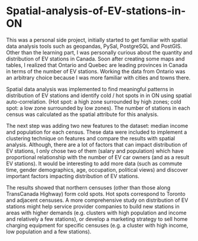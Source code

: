 # Spatial-analysis-of-EV-stations-in-ON
This was a personal side project, initially started to get familiar with spatial data analysis tools such as geopandas, PySal, PostgreSQL and PostGIS. Other than the learning part, I was personally curious about the quantity and distribution of EV stations in Canada. Soon after creating some maps and tables, I realized that Ontario and Quebec are leading provinces in Canada in terms of the number of EV stations. Working the data from Ontario was an arbitrary choice because I was more familiar with cities and towns there. 

Spatial data analysis was implemented to find meaningful patterns in distribution of EV stations and identify cold / hot spots in in ON using spatial auto-correlation. (Hot spot: a high zone surrounded by high zones; cold spot: a low zone surrounded by low zones). The number of stations in each census was calculated as the spatial attribute for this analysis. 

The next step was adding two new features to the dataset: median income and population for each census. These data were included to implement a clustering technique on features and compare the results with spatial analysis. Although, there are a lot of factors that can impact distribution of EV stations, I only chose two of them (salary and population) which have proportional relationship with the number of EV car owners (and as a result EV stations). It would be interesting to add more data (such as commute time, gender demographics, age, occupation, political views) and discover important factors impacting distribution of EV stations. 

The results showed that northern censuses (other than those along TransCanada Highway) form cold spots. Hot spots correspond to Toronto and adjacent censuses. A more comprehensive study on distribution of EV stations might help service provider companies to build new stations in areas with higher demands (e.g. clusters with high population and income and relatively a few stations), or develop a marketing strategy to sell home charging equipment for specific censuses (e.g. a cluster with high income, low population and a few stations).    
